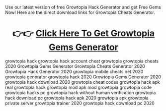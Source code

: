 Use our latest version of free Growtopia Hack Generator and get Free Gems Now! Here are the direct download links for Growtopia Cheats Generator.

<center></b><h1>👉👉 <a href="https://rebrand.ly/growtopia-hack-gems">Click Here To Get Growtopia Gems Generator</a></h1></b></center>

growtopia hack growtopia hack account cheat growtopia growtopia cheats 2020 Growtopia Gems Generator Growtopia Cheats Generator 2020 Growtopia Hack Generator 2020 growtopia mobile cheats net 2020 growtopia generator growtopia hack 2020 Growtopia Gems Generator 2020 growtopia hack download 2020 growtopia cheat codes growtopia hack apk real growtopia hack growtopia mod apk mod growtopia growtopia code growtopia hacks pc growtopia hack without human verification growtopia hack download pc growtopia hack apk 2020 growtopia apk growtopia private server growtopia trainer 2020 growtopia hack download pc 2020
